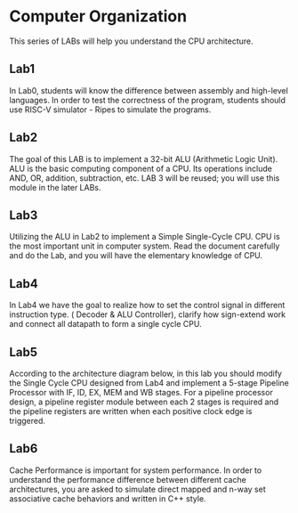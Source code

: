 Computer Organization
==
This series of LABs will help you understand the CPU architecture.
## Lab1
In Lab0, students will know the difference between assembly and high-level languages. 
In order to test the correctness of the program, students should use RISC-V simulator - Ripes to simulate the programs. 
## Lab2
The goal of this LAB is to implement a 32-bit ALU (Arithmetic Logic Unit). ALU is the basic computing component of a CPU. Its operations include AND, OR, addition, subtraction, etc. 
LAB 3 will be reused; you will use this module in the later LABs. 
## Lab3
Utilizing the ALU in Lab2 to implement a Simple Single-Cycle CPU. CPU is the most important unit in computer system. Read the document carefully and do the Lab, and you will have the elementary knowledge of CPU.
## Lab4
In Lab4 we have the goal to realize how to set the control signal in different instruction type. ( Decoder & ALU Controller), clarify how sign-extend work and connect all datapath to form a single cycle CPU.
## Lab5
According to the architecture diagram below, in this lab you should modify the Single Cycle CPU designed from Lab4 and implement a 5-stage Pipeline Processor with IF, ID, EX, MEM and WB stages.
For a pipeline processor design, a pipeline register module between each 2 stages is required and the pipeline registers are written when each positive clock edge is triggered.
## Lab6
Cache Performance is important for system performance. In order to understand the performance difference between different cache architectures, you are asked to simulate direct mapped and n-way set associative cache behaviors and written in C++ style.
